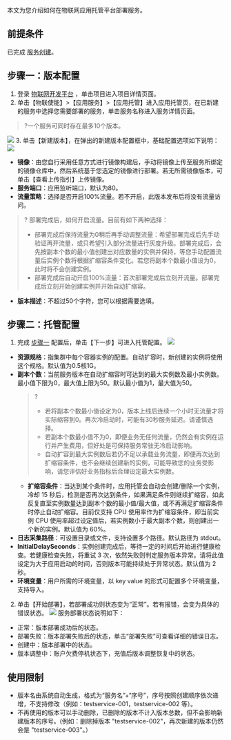 
本文为您介绍如何在物联网应用托管平台部署服务。
## 前提条件
已完成 [服务创建](https://cloud.tencent.com/document/product/1081/50044)。

<span id="test"></span>
## 步骤一：版本配置
1. 登录 [物联网开发平台](https://console.cloud.tencent.com/iotexplorer) ，单击项目进入项目详情页面。
2. 单击【物联使能】>【应用服务】>【应用托管】进入应用托管页，在已新建的服务中选择您需要部署的服务，单击服务名称进入服务详情页面。
>?一个服务可同时存在最多10个版本。
>
![](https://main.qcloudimg.com/raw/66ee697e5f732f918f234505707480f5.png)
3. 单击【新建版本】，在弹出的新建版本配置框中，基础配置选项如下说明：
![](https://main.qcloudimg.com/raw/cf38b865313f6d45e39c6441c3166a36.jpg)
 - **镜像**：由您自行采用任意方式进行镜像构建后，手动将镜像上传至服务所绑定的镜像仓库中，然后系统基于您选定的镜像进行部署。若无所需镜像版本，可单击【查看上传指引】上传镜像。
 - **服务端口**：应用监听端口，默认为80。
 - **流量策略**：选择是否开启100%流量。若不开启，此版本发布后将没有流量访问。
  >? 部署完成后，如何开启流量。目前有如下两种选择：
  >
  > - 部署完成后保持流量为0稍后再手动调整流量：希望部署完成后先手动验证再开流量，或只希望引入部分流量进行灰度升级。部署完成后，会先按副本个数的最小值创建出对应数量的实例并保持，等您手动配置流量后实例个数将根据扩缩容条件变化。若您将副本个数最小值设为0，此时将不会创建实例。
  > - 部署完成后自动开启100%流量：首次部署完成后立刻开流量。部署完成后立刻开始创建实例并开始自动扩缩容。
 - **版本描述**：不超过50个字符，您可以根据需要选填。



## 步骤二：托管配置 

1. 完成 [步骤一](#test) 配置后，单击【下一步】可进入托管配置。
![](https://main.qcloudimg.com/raw/481f1751b34c3ef7cf5427a1e1046de8.png)
 - **资源规格**：指集群中每个容器实例的配置。自动扩容时，新创建的实例将使用这个规格。默认值为0.5核1G。
 - **副本个数**：当前服务版本在自动扩缩容时可达到的最大实例数及最小实例数。最小值下限为0，最大值上限为50。默认最小值为1，最大值为50。
    >?
    >- 若将副本个数最小值设定为0，版本上线后连续一个小时无流量才将实际缩容到0。再次冷启动时，可能有30秒服务延迟。请谨慎选择。
    >- 若副本个数最小值不为0，即便业务无任何流量，仍然会有实例在运行并产生费用，但好处是可保持服务常驻无冷启动影响。
    >- 自动扩容到最大实例数后若仍不足以承载业务流量，即便再次达到扩缩容条件，也不会继续创建新的实例，可能导致您的业务受影响，请您评估好业务指标后合理设定最大实例数。
   - **扩缩容条件**：当达到某个条件时，应用托管会自动会创建/删除一个实例，冷却 15 秒后，检测是否再次达到条件，如果满足条件则继续扩缩容，如此反复直至实例数量达到副本个数的最小值/最大值，或不再满足扩缩容条件时停止自动扩缩容。目前仅支持 CPU 使用率作为扩缩容条件，即当前实例 CPU 使用率超过设定值后，若实例数小于最大副本个数，则创建出一个新的实例。默认值为 60%。
 - **日志采集路径**：可设置目录或文件，支持设置多个路径。默认路径为 stdout。
 - **InitialDelaySeconds**：实例创建完成后，等待一定的时间后开始进行健康检查。若健康检查失败，将重试 3 次，依然失败则判定服务版本异常。请将此值设定为大于应用启动的时间，否则版本可能持续处于异常状态。默认值为 2 秒。
 - **环境变量**：用户所需的环境变量，以 key value 的形式可配置多个环境变量，支持导入。
2. 单击【开始部署】，若部署成功则状态变为“正常”。若有报错，会变为具体的错误状态。
![](https://main.qcloudimg.com/raw/94782c0b9ee47b80b928c5e31f39abfc.png)
服务部署状态说明如下：
 - 正常：版本部署成功后的状态。
 - 部署失败：版本部署失败后的状态，单击“部署失败”可查看详细的错误日志。
 - 创建中：版本部署中的状态。
 - 版本调整中：账户欠费停机状态下，充值后版本调整恢复中的状态。


## 使用限制

- 版本名由系统自动生成，格式为“服务名”+“序号”，序号按照创建顺序依次递增，不支持修改（例如：testservice-001，testservice-002 等）。
- 不再使用的版本可以手动删除，已删除的版本不计入版本总数，但不会影响新建版本的序号。(例如：删除掉版本 "testservice-002"，再次新建的版本仍然会是 "testservice-003"。）
